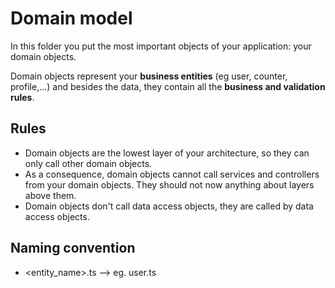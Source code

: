 # Domain model

In this folder you put the most important objects of your application: your domain objects.

Domain objects represent your **business entities** (eg user, counter, profile,...) and besides the data, they contain all the **business and validation rules**.

## Rules

-   Domain objects are the lowest layer of your architecture, so they can only call other domain objects.
-   As a consequence, domain objects cannot call services and controllers from your domain objects. They should not now anything about layers above them.
-   Domain objects don't call data access objects, they are called by data access objects.

## Naming convention

-   \<entity_name\>.ts --> eg. user.ts
